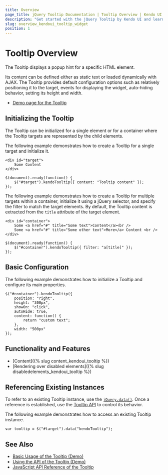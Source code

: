 ```yaml
---
title: Overview
page_title: jQuery Tooltip Documentation | Tooltip Overview | Kendo UI
description: "Get started with the jQuery Tooltip by Kendo UI and learn how to create, initialize, and enable the widget."
slug: overview_kendoui_tooltip_widget
position: 1
---
```


# Tooltip Overview

The Tooltip displays a popup hint for a specific HTML element.

Its content can be defined either as static text or loaded dynamically with AJAX. The Tooltip provides default configuration options such as relatively positioning it to the target, events for displaying the widget, auto-hiding behavior, setting its height and width.

* [Demo page for the Tooltip](http://demos.telerik.com/kendo-ui/tooltip/index)

## Initializing the Tooltip

The Tooltip can be initialized for a single element or for a container where the Tooltip targets are represented by the child elements.

The following example demonstrates how to create a Tooltip for a single target and initialize it.

    <div id="target">
        Some Content
    </div>

    $(document).ready(function() {
        $("#target").kendoTooltip({ content: "Tooltip content" });
    });

The following example demonstrates how to create a Tooltip for multiple targets within a container, initialize it using a jQuery selector, and specify the filter to match the target elements. By default, the Tooltip content is extracted from the `title` attribute of the target element.

    <div id="container">
        Some <a href="#" title="Some text">Content</a><br />
        Some <a href="#" title="Some other text">More</a> Content <br />
    </div>  

    $(document).ready(function() {
        $("#container").kendoTooltip({ filter: "a[title]" });
    });

## Basic Configuration

The following example demonstrates how to initialize a Tooltip and configure its main properties.

    $("#container").kendoTooltip({
        position: "right",
        height: "300px",
        showOn: "click",
        autoHide: true,
        content: function() {
            return "custom text";
        },
        width: "500px"
    });

## Functionality and Features

* [Content]({% slug content_kendoui_tooltip %})
* [Rendering over disabled elements]({% slug disabledelements_kendoui_tooltip %})

## Referencing Existing Instances

To refer to an existing Tooltip instance, use the [`jQuery.data()`](http://api.jquery.com/jQuery.data/). Once a reference is established, use the [Tooltip API](/api/javascript/ui/tooltip) to control its behavior.

The following example demonstrates how to access an existing Tooltip instance.

    var tooltip = $("#target").data("kendoTooltip");

## See Also

* [Basic Usage of the Tooltip (Demo)](https://demos.telerik.com/kendo-ui/tooltip/index)
* [Using the API of the Tooltip (Demo)](https://demos.telerik.com/kendo-ui/tooltip/api)
* [JavaScript API Reference of the Tooltip](/api/javascript/ui/tooltip)
